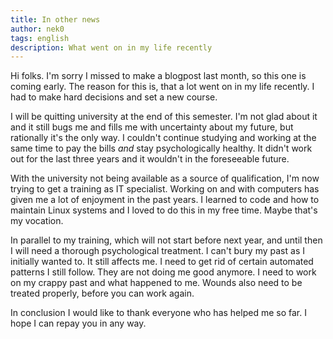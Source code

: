```yaml
---
title: In other news
author: nek0
tags: english
description: What went on in my life recently
---
```


Hi folks. I'm sorry I missed to make a blogpost last month, so this one is
coming early. The reason for this is, that a lot went on in my life recently. I
had to make hard decisions and set a new course.

I will be quitting university at the end of this semester. I'm not glad about it
and it still bugs me and fills me with uncertainty about my future, but
rationally it's the only way. I couldn't continue studying and working at the
same time to pay the bills *and* stay psychologically healthy. It didn't work
out for the last three years and it wouldn't in the foreseeable future.

With the university not being available as a source of qualification, I'm now
trying to get a training as IT specialist. Working on and with computers has
given me a lot of enjoyment in the past years. I learned to code and how to
maintain Linux systems and I loved to do this in my free time. Maybe that's my
vocation.

In parallel to my training, which will not start before next year, and until
then I will need a thorough psychological treatment. I can't bury my past as I
initially wanted to. It still affects me. I need to get rid of certain automated
patterns I still follow. They are not doing me good anymore. I need to work on
my crappy past and what happened to me. Wounds also need to be treated properly,
before you can work again.

In conclusion I would like to thank everyone who has helped me so far. I hope I
can repay you in any way.
